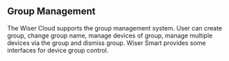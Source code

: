 ## Group Management

The Wiser Cloud supports the group management system. User can create group, change group name, manage devices of group, manage multiple devices via the group and dismiss group.
Wiser Smart provides some interfaces for device group control.
